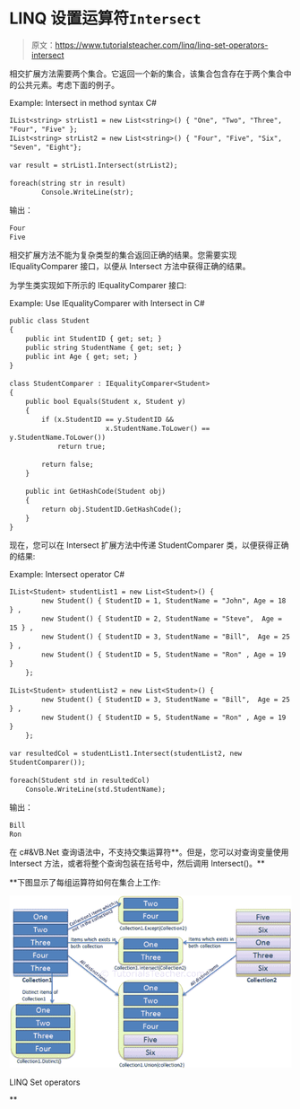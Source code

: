 # LINQ 设置运算符`Intersect`

> 原文：<https://www.tutorialsteacher.com/linq/linq-set-operators-intersect>

相交扩展方法需要两个集合。它返回一个新的集合，该集合包含存在于两个集合中的公共元素。考虑下面的例子。

Example: Intersect in method syntax C#

```
IList<string> strList1 = new List<string>() { "One", "Two", "Three", "Four", "Five" };
IList<string> strList2 = new List<string>() { "Four", "Five", "Six", "Seven", "Eight"};

var result = strList1.Intersect(strList2);

foreach(string str in result)
        Console.WriteLine(str);
```

输出：

```
Four
Five
```

相交扩展方法不能为复杂类型的集合返回正确的结果。您需要实现 IEqualityComparer 接口，以便从 Intersect 方法中获得正确的结果。

为学生类实现如下所示的 IEqualityComparer 接口:

Example: Use IEqualityComparer with Intersect in C#

```
public class Student 
{
    public int StudentID { get; set; }
    public string StudentName { get; set; }
    public int Age { get; set; }
}

class StudentComparer : IEqualityComparer<Student>
{
    public bool Equals(Student x, Student y)
    {
        if (x.StudentID == y.StudentID && 
                        x.StudentName.ToLower() == y.StudentName.ToLower())
            return true;

        return false;
    }

    public int GetHashCode(Student obj)
    {
        return obj.StudentID.GetHashCode();
    }
}
```

现在，您可以在 Intersect 扩展方法中传递 StudentComparer 类，以便获得正确的结果:

Example: Intersect operator C#

```
IList<Student> studentList1 = new List<Student>() { 
        new Student() { StudentID = 1, StudentName = "John", Age = 18 } ,
        new Student() { StudentID = 2, StudentName = "Steve",  Age = 15 } ,
        new Student() { StudentID = 3, StudentName = "Bill",  Age = 25 } ,
        new Student() { StudentID = 5, StudentName = "Ron" , Age = 19 } 
    };

IList<Student> studentList2 = new List<Student>() { 
        new Student() { StudentID = 3, StudentName = "Bill",  Age = 25 } ,
        new Student() { StudentID = 5, StudentName = "Ron" , Age = 19 } 
    };

var resultedCol = studentList1.Intersect(studentList2, new StudentComparer()); 

foreach(Student std in resultedCol)
    Console.WriteLine(std.StudentName);
```

输出：

```
Bill
Ron
```

在 c#&VB.Net 查询语法中，不支持交集运算符**。但是，您可以对查询变量使用 Intersect 方法，或者将整个查询包装在括号中，然后调用 Intersect()。**

 **下图显示了每组运算符如何在集合上工作:

[![](img/ee7308f0efb08774cb89eaa37302cfd9.png)](../../Content/images/linq/linq-set-operators.png)

LINQ Set operators

**